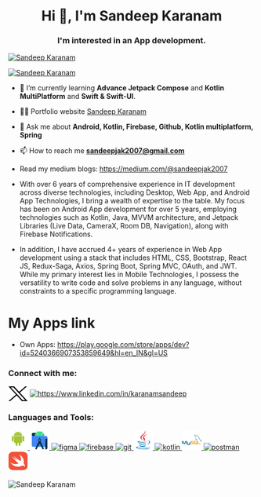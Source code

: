<h1 align="center">Hi 👋, I'm Sandeep Karanam</h1>
<h3 align="center">I'm interested in an App development.</h3>

<p align="left"> <a href="https://github.com/ryo-ma/github-profile-trophy"><img src="https://github-profile-trophy.vercel.app/?username=sandeepjak2007" alt="Sandeep Karanam" /></a> </p>

<p align="left"> <a href="https://x.com/sandeepjak" target="blank"><img src="https://img.shields.io/twitter/follow/sandeepjak2007?logo=twitter&style=for-the-badge" alt="Sandeep Karanam" /></a> </p>

- 🌱 I’m currently learning **Advance Jetpack Compose** and **Kotlin MultiPlatform** and **Swift & Swift-UI**.

- 👨‍💻 Portfolio website [Sandeep Karanam](https://bio.link/sandeepkaranam)

- 💬 Ask me about **Android, Kotlin, Firebase, Github, Kotlin multiplatform, Spring**

- 📫 How to reach me **sandeepjak2007@gmail.com**

- Read my medium blogs: https://medium.com/@sandeepjak2007 

- With over 6 years of comprehensive experience in IT development across diverse technologies, including Desktop, Web App, and Android App Technologies, I bring a wealth of expertise to the table. My focus has been on Android App development for over 5 years, employing technologies such as Kotlin, Java, MVVM architecture, and Jetpack Libraries (Live Data, CameraX, Room DB, Navigation), along with Firebase Notifications.

- In addition, I have accrued 4+ years of experience in Web App development using a stack that includes HTML, CSS, Bootstrap, React JS, Redux-Saga, Axios, Spring Boot, Spring MVC, OAuth, and JWT. While my primary interest lies in Mobile Technologies, I possess the versatility to write code and solve problems in any language, without constraints to a specific programming language.

# My Apps link
- Own Apps: https://play.google.com/store/apps/dev?id=5240366907353859649&hl=en_IN&gl=US
 
<h3 align="left">Connect with me:</h3>
<p align="left">
<a href="https://twitter.com/sandeepjak" target="blank"><img align="center" src="https://raw.githubusercontent.com/devicons/devicon/master/icons/twitter/twitter-original.svg" alt="sandeep karanam" height="30" width="40" /></a>
<a href="https://www.linkedin.com/in/karanamsandeep" target="blank"><img align="center" src="https://raw.githubusercontent.com/rahuldkjain/github-profile-readme-generator/master/src/images/icons/Social/linked-in-alt.svg" alt="https://www.linkedin.com/in/karanamsandeep" height="30" width="40" /></a>
</p>

<h3 align="left">Languages and Tools:</h3>
<p align="left"> <a href="https://developer.android.com" target="_blank" rel="noreferrer"> <img src="https://raw.githubusercontent.com/devicons/devicon/master/icons/android/android-original-wordmark.svg" alt="android" width="40" height="40"/> </a> 
  <a href="https://developer.android.com/studio" target="_blank" rel="noreferrer"> <img src="https://raw.githubusercontent.com/devicons/devicon/master/icons/androidstudio/androidstudio-original.svg" alt="android" width="40" height="40"/> </a> 
  <a href="https://www.figma.com/" target="_blank" rel="noreferrer"> <img src="https://www.vectorlogo.zone/logos/figma/figma-icon.svg" alt="figma" width="40" height="40"/> </a> 
  <a href="https://firebase.google.com/" target="_blank" rel="noreferrer"> <img src="https://www.vectorlogo.zone/logos/firebase/firebase-icon.svg" alt="firebase" width="40" height="40"/> </a> 
  <a href="https://git-scm.com/" target="_blank" rel="noreferrer"> <img src="https://www.vectorlogo.zone/logos/git-scm/git-scm-icon.svg" alt="git" width="40" height="40"/> </a> 
  <a href="https://www.java.com" target="_blank" rel="noreferrer"> <img src="https://raw.githubusercontent.com/devicons/devicon/master/icons/java/java-original.svg" alt="java" width="40" height="40"/> </a>
  <a href="https://kotlinlang.org" target="_blank" rel="noreferrer"> <img src="https://www.vectorlogo.zone/logos/kotlinlang/kotlinlang-icon.svg" alt="kotlin" width="40" height="40"/> </a>
  <a href="https://www.mysql.com/" target="_blank" rel="noreferrer"> <img src="https://raw.githubusercontent.com/devicons/devicon/master/icons/mysql/mysql-original-wordmark.svg" alt="mysql" width="40" height="40"/> </a>
  <a href="https://postman.com" target="_blank" rel="noreferrer"> <img src="https://www.vectorlogo.zone/logos/getpostman/getpostman-icon.svg" alt="postman" width="40" height="40"/> </a>
<a href="https://developer.apple.com/swift/" target="_blank" rel="noreferrer"> <img src="https://raw.githubusercontent.com/devicons/devicon/master/icons/swift/swift-original.svg" alt="swift" width="40" height="40"/> </a>
</p>

<p><img align="center" src="https://github-readme-streak-stats.herokuapp.com/?user=sandeepjak2007" alt="Sandeep Karanam" /></p>

